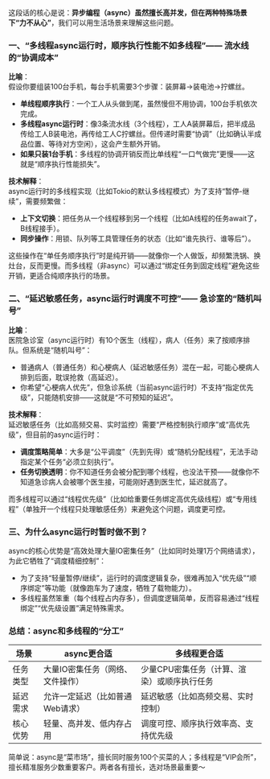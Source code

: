 这段话的核心是说：**异步编程（async）虽然擅长高并发，但在两种特殊场景下“力不从心”**，我们可以用生活场景来理解这些问题。


### **一、“多线程async运行时，顺序执行性能不如多线程”—— 流水线的“协调成本”**
**比喻**：  
假设你要组装100台手机，每台手机需要3个步骤：装屏幕→装电池→拧螺丝。  

- **单线程顺序执行**：一个工人从头做到尾，虽然慢但不用协调，100台手机依次完成。  
- **多线程async运行时**：像3条流水线（3个线程），工人A装屏幕后，把半成品传给工人B装电池，再传给工人C拧螺丝。但传递时需要“协调”（比如确认半成品位置、等待对方空闲），这会产生额外开销。  
- **如果只装1台手机**：多线程的协调开销反而比单线程“一口气做完”更慢——这就是“顺序执行性能损失”。  


**技术解释**：  
async运行时的多线程实现（比如Tokio的默认多线程模式）为了支持“暂停-继续”，需要频繁做：  
- **上下文切换**：把任务从一个线程移到另一个线程（比如A线程的任务await了，B线程接手）。  
- **同步操作**：用锁、队列等工具管理任务的状态（比如“谁先执行、谁等后”）。  

这些操作在“单任务顺序执行”时是纯开销——就像你一个人做饭，却频繁洗锅、换灶台，反而更慢。而多线程（非async）可以通过“绑定任务到固定线程”避免这些开销，更适合纯顺序执行的场景。  


### **二、“延迟敏感任务，async运行时调度不可控”—— 急诊室的“随机叫号”**
**比喻**：  
医院急诊室（async运行时）有10个医生（线程），病人（任务）来了按顺序排队。但系统是“随机叫号”：  
- 普通病人（普通任务）和心梗病人（延迟敏感任务）混在一起，可能心梗病人排到后面，耽误抢救（高延迟）。  
- 你希望“心梗病人优先”，但急诊系统（当前async运行时）不支持“指定优先级”，只能随机安排——这就是“不可预知的延迟”。  


**技术解释**：  
延迟敏感任务（比如高频交易、实时监控）需要“严格控制执行顺序”或“高优先级”，但目前的async运行时：  
- **调度策略简单**：大多是“公平调度”（先到先得）或“随机分配线程”，无法手动指定某个任务“必须立刻执行”。  
- **任务切换透明**：你不知道任务会被分配到哪个线程，也没法干预——就像你不知道急诊病人会被哪个医生接，可能刚好遇到医生忙，延迟就高了。  

而多线程可以通过“线程优先级”（比如给重要任务绑定高优先级线程）或“专用线程”（单独开一个线程只处理敏感任务）来避免这个问题，调度更可控。  


### **三、为什么async运行时暂时做不到？**
async的核心优势是“高效处理大量IO密集任务”（比如同时处理1万个网络请求），为此它牺牲了“调度精细控制”：  
- 为了支持“轻量暂停/继续”，运行时的调度逻辑复杂，很难再加入“优先级”“顺序绑定”等功能（就像跑车为了速度，牺牲了载物能力）。  
- 多线程虽然笨重（每个线程占内存多），但调度逻辑简单，反而容易通过“线程绑定”“优先级设置”满足特殊需求。  


### **总结：async和多线程的“分工”**
| 场景 | async更合适 | 多线程更合适 |
|------|------------|------------|
| 任务类型 | 大量IO密集任务（网络、文件操作） | 少量CPU密集任务（计算、渲染）或顺序执行任务 |
| 延迟需求 | 允许一定延迟（比如普通Web请求） | 延迟敏感（比如高频交易、实时控制） |
| 核心优势 | 轻量、高并发、低内存占用 | 调度可控、顺序执行效率高、支持优先级 |

简单说：async是“菜市场”，擅长同时服务100个买菜的人；多线程是“VIP会所”，擅长精准服务少数重要客户。两者各有擅长，选对场景最重要～
